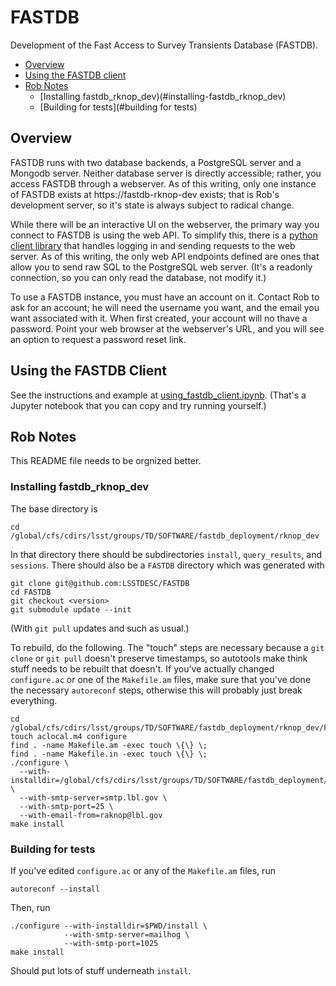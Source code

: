 # FASTDB
Development of the Fast Access to Survey Transients Database (FASTDB).

* [Overview](#overview)
* [Using the FASTDB client](#using-the-fastdb-client)
* [Rob Notes](#rob-notes)
  * [Installing fastdb_rknop_dev)(#installing-fastdb_rknop_dev)
  * [Building for tests](#building for tests)

## Overview

FASTDB runs with two database backends, a PostgreSQL server and a Mongodb server.  Neither database server is directly accessible; rather, you access FASTDB through a webserver.  As of this writing, only one instance of FASTDB exists at https://fastdb-rknop-dev exists; that is Rob's development server, so it's state is always subject to radical change.

While there will be an interactive UI on the webserver, the primary way you connect to FASTDB is using the web API.  To simplify this, there is a [python client library](#using-the-fastdb-client) that handles logging in and sending requests to the web server.  As of this writing, the only web API endpoints defined are ones that allow you to send raw SQL to the PostgreSQL web server.  (It's a readonly connection, so you can only read the database, not modify it.)

To use a FASTDB instance, you must have an account on it.  Contact Rob to ask for an account; he will need the username you want, and the email you want associated with it.  When first created, your account will no thave a password.  Point your web browser at the webserver's URL, and you will see an option to request a password reset link.


## Using the FASTDB Client

See the instructions and example at <a href="examples/using_fastdb_client.ipynb">using_fastdb_client.ipynb</a>. (That's a Jupyter notebook that you can copy and try running yourself.)

## Rob Notes

This README file needs to be orgnized better.

### Installing fastdb_rknop_dev

The base directory is
```
cd /global/cfs/cdirs/lsst/groups/TD/SOFTWARE/fastdb_deployment/rknop_dev
```

In that directory there should be subdirectories `install`, `query_results`, and `sessions`.  There should also be a `FASTDB` directory which was generated with
```
git clone git@github.com:LSSTDESC/FASTDB
cd FASTDB
git checkout <version>
git submodule update --init
```

(With `git pull` updates and such as usual.)

To rebuild, do the following.  The "touch" steps are necessary because a `git clone` or `git pull` doesn't preserve timestamps, so autotools make think stuff needs to be rebuilt that doesn't.  If you've actually changed `configure.ac` or one of the `Makefile.am` files, make sure that you've done the necessary `autoreconf` steps, otherwise this will probably just break everything.

```
cd /global/cfs/cdirs/lsst/groups/TD/SOFTWARE/fastdb_deployment/rknop_dev/FASTDB
touch aclocal.m4 configure
find . -name Makefile.am -exec touch \{\} \;
find . -name Makefile.in -exec touch \{\} \;
./configure \
  --with-installdir=/global/cfs/cdirs/lsst/groups/TD/SOFTWARE/fastdb_deployment/rknop_dev/install \
  --with-smtp-server=smtp.lbl.gov \
  --with-smtp-port=25 \
  --with-email-from=raknop@lbl.gov
make install
```


### Building for tests

If you've edited `configure.ac` or any of the `Makefile.am` files, run
```
autoreconf --install
```

Then, run

```
./configure --with-installdir=$PWD/install \
            --with-smtp-server=mailhog \
            --with-smtp-port=1025
make install
```

Should put lots of stuff underneath `install`.


            